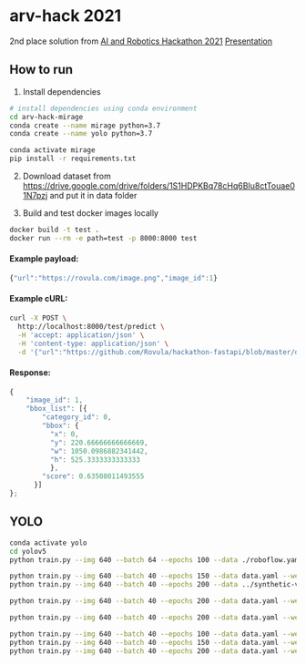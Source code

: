 # arv-hack 2021

2nd place solution from [AI and Robotics Hackathon 2021](https://www.arvhackathon2021.riseaccel.com/)
[Presentation](https://github.com/markvasin/subsea-object-detection/blob/master/Presentation.pdf)


## How to run

1. Install dependencies

```bash
# install dependencies using conda environment  
cd arv-hack-mirage
conda create --name mirage python=3.7
conda create --name yolo python=3.7

conda activate mirage
pip install -r requirements.txt
 ```   

2. Download dataset from https://drive.google.com/drive/folders/1S1HDPKBq78cHq6BIu8ctTouae01N7pzj and put it in data folder


3. Build and test docker images locally

```bash
docker build -t test .
docker run --rm -e path=test -p 8000:8000 test
```
#### Example payload:

```javascript
{"url":"https://rovula.com/image.png","image_id":1}
```

#### Example cURL:

```bash
curl -X POST \
  http://localhost:8000/test/predict \
  -H 'accept: application/json' \
  -H 'content-type: application/json' \
  -d '{"url":"https://github.com/Rovula/hackathon-fastapi/blob/master/doc/20201107122805838.png?raw=true","image_id":20201107122805838}'
```

#### Response:

```javascript
{
    "image_id": 1,
    "bbox_list": [{
        "category_id": 0,
        "bbox": {
          "x": 0,
          "y": 220.66666666666669,
          "w": 1050.0986882341442,
          "h": 525.3333333333333
          },
        "score": 0.63508011493555
      }]
};
```


## YOLO


```bash 
conda activate yolo
cd yolov5
python train.py --img 640 --batch 64 --epochs 100 --data ./roboflow.yaml --weights yolov5m.pt --cache

python train.py --img 640 --batch 40 --epochs 150 --data data.yaml --weights yolov5m.pt --cache
python train.py --img 640 --batch 40 --epochs 200 --data ../synthetic-v1/data.yaml --weights yolov5m.pt --cache

python train.py --img 640 --batch 40 --epochs 200 --data data.yaml --weights /home/ec2-user/yolov5/runs/train/exp21/weights/best.pt --cache 

python train.py --img 640 --batch 40 --epochs 200 --data data.yaml --weights yolov5m.pt --hyp hyp_evolve.yaml --cache

python train.py --img 640 --batch 40 --epochs 100 --data data.yaml --weights /home/ec2-user/yolov5/runs/train/exp23/weights/best.pt --cache
python train.py --img 640 --batch 40 --epochs 150 --data data.yaml --weights syn-v2-ep10.pt --cache
python train.py --img 640 --batch 40 --epochs 200 --data data.yaml --weights /home/ec2-user/yolov5/runs/train/exp13/weights/best.pt --cache

